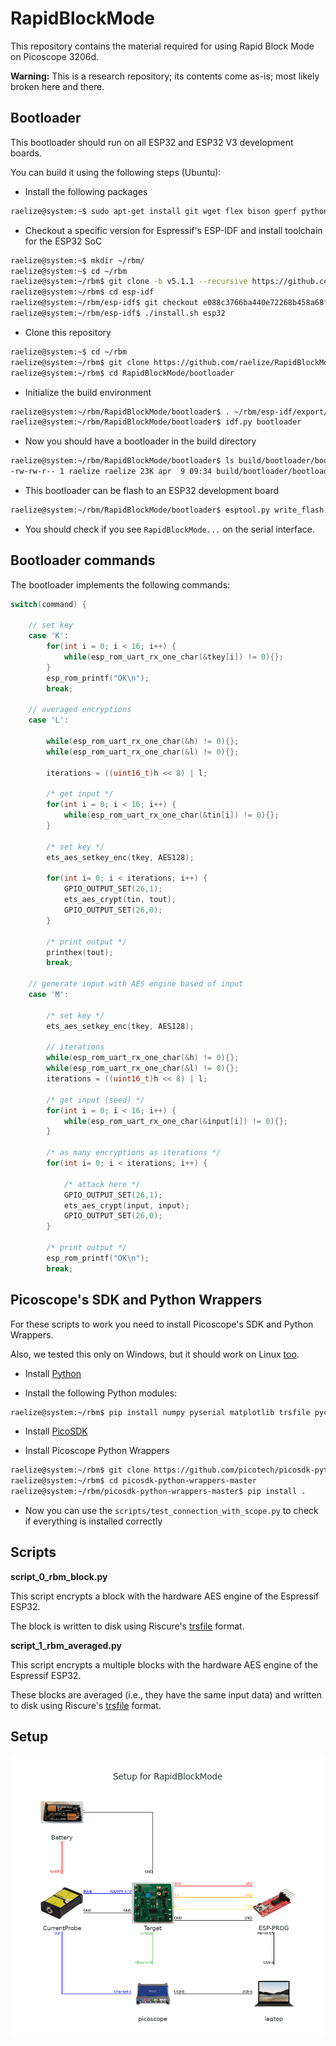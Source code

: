 # RapidBlockMode

This repository contains the material required for using Rapid Block Mode on Picoscope 3206d.

**Warning:** This is a research repository; its contents come as-is; most likely broken here and there.

## Bootloader

This bootloader should run on all ESP32 and ESP32 V3 development boards.

You can build it using the following steps (Ubuntu):

* Install the following packages

```bash
raelize@system:~$ sudo apt-get install git wget flex bison gperf python3 python3-pip python3-setuptools cmake ninja-build ccache libffi-dev libssl-dev dfu-util
```

* Checkout a specific version for Espressif's ESP-IDF and install toolchain for the ESP32 SoC

```bash
raelize@system:~$ mkdir ~/rbm/
raelize@system:~$ cd ~/rbm
raelize@system:~/rbm$ git clone -b v5.1.1 --recursive https://github.com/espressif/esp-idf.git
raelize@system:~/rbm$ cd esp-idf
raelize@system:~/rbm/esp-idf$ git checkout e088c3766ba440e72268b458a68f27b6e7d63986
raelize@system:~/rbm/esp-idf$ ./install.sh esp32
```

* Clone this repository

```bash
raelize@system:~$ cd ~/rbm
raelize@system:~/rbm$ git clone https://github.com/raelize/RapidBlockMode.git
raelize@system:~/rbm$ cd RapidBlockMode/bootloader
```

* Initialize the build environment

```bash
raelize@system:~/rbm/RapidBlockMode/bootloader$ . ~/rbm/esp-idf/export/sh
raelize@system:~/rbm/RapidBlockMode/bootloader$ idf.py bootloader
```

* Now you should have a bootloader in the build directory

```bash
raelize@system:~/rbm/RapidBlockMode/bootloader$ ls build/bootloader/bootloader.bin -lah
-rw-rw-r-- 1 raelize raelize 23K apr  9 09:34 build/bootloader/bootloader.bin
```

* This bootloader can be flash to an ESP32 development board

```bash
raelize@system:~/rbm/RapidBlockMode/bootloader$ esptool.py write_flash 0x1000 build/bootloader/bootloader.bin
```

* You should check if you see `RapidBlockMode...` on the serial interface.

## Bootloader commands

The bootloader implements the following commands:

```C
switch(command) {

    // set key
    case 'K':
        for(int i = 0; i < 16; i++) {
            while(esp_rom_uart_rx_one_char(&tkey[i]) != 0){};
        }
        esp_rom_printf("OK\n");
        break;

    // averaged encryptions
    case 'L':
        
        while(esp_rom_uart_rx_one_char(&h) != 0){};
        while(esp_rom_uart_rx_one_char(&l) != 0){};

        iterations = ((uint16_t)h << 8) | l;

        /* get input */
        for(int i = 0; i < 16; i++) {
            while(esp_rom_uart_rx_one_char(&tin[i]) != 0){};
        }

        /* set key */
        ets_aes_setkey_enc(tkey, AES128);

        for(int i= 0; i < iterations; i++) {
            GPIO_OUTPUT_SET(26,1);
            ets_aes_crypt(tin, tout);
            GPIO_OUTPUT_SET(26,0);
        }

        /* print output */
        printhex(tout);
        break;

    // generate input with AES engine based of input
    case 'M':
    
        /* set key */
        ets_aes_setkey_enc(tkey, AES128);

        // iterations
        while(esp_rom_uart_rx_one_char(&h) != 0){};
        while(esp_rom_uart_rx_one_char(&l) != 0){};
        iterations = ((uint16_t)h << 8) | l;

        /* get input (seed) */
        for(int i = 0; i < 16; i++) {
            while(esp_rom_uart_rx_one_char(&input[i]) != 0){};
        }

        /* as many encryptions as iterations */
        for(int i= 0; i < iterations; i++) {
    
            /* attack here */
            GPIO_OUTPUT_SET(26,1);
            ets_aes_crypt(input, input);
            GPIO_OUTPUT_SET(26,0);
        }

        /* print output */
        esp_rom_printf("OK\n");
        break;
```

## Picoscope's SDK and Python Wrappers

For these scripts to work you need to install Picoscope's SDK and Python Wrappers. 

Also, we tested this only on Windows, but it should work on Linux [too](https://pypi.org/project/picosdk/).

* Install [Python](https://www.python.org/downloads/release/python-3122/)

* Install the following Python modules: 

```bash
raelize@system:~/rbm$ pip install numpy pyserial matplotlib trsfile pycryptodome
```

* Install [PicoSDK](https://www.picotech.com/downloads)

* Install Picoscope Python Wrappers

```bash
raelize@system:~/rbm$ git clone https://github.com/picotech/picosdk-python-wrappers.git
raelize@system:~/rbm$ cd picosdk-python-wrappers-master
raelize@system:~/rbm/picosdk-python-wrappers-master$ pip install .
```

* Now you can use the `scripts/test_connection_with_scope.py` to check if everything is installed correctly

## Scripts

**script_0_rbm_block.py**

This script encrypts a block with the hardware AES engine of the Espressif ESP32.

The block is written to disk using Riscure's [trsfile](https://github.com/Riscure/python-trsfile) format.

**script_1_rbm_averaged.py**

This script encrypts a multiple blocks with the hardware AES engine of the Espressif ESP32.

These blocks are averaged (i.e., they have the same input data) and written to disk using Riscure's [trsfile](https://github.com/Riscure/python-trsfile) format.

## Setup

![Setup for RapidBlockMode](setup/setup.png)


